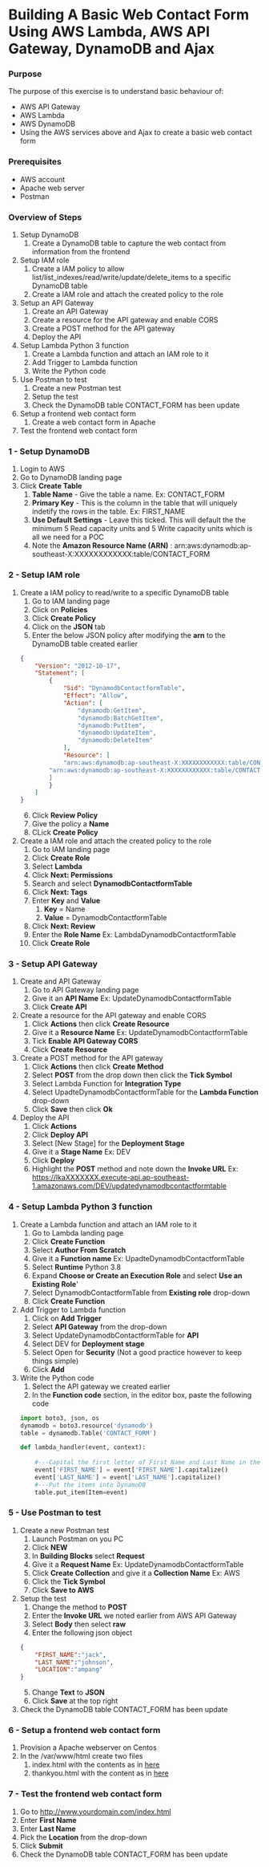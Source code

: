 # Building A Basic Web Contact Form Using AWS Lambda, AWS API Gateway, DynamoDB and Ajax

### Purpose

The purpose of this exercise is to understand basic behaviour of:
- AWS API Gateway
- AWS Lambda
- AWS DynamoDB
- Using the AWS services above and Ajax to create a basic web contact form

### Prerequisites

- AWS account
- Apache web server
- Postman

### Overview of Steps
1. Setup DynamoDB
    1. Create a DynamoDB table to capture the web contact from information from the frontend
2. Setup IAM role
    1. Create a IAM policy to allow list/list_indexes/read/write/update/delete_items to a specific DynamoDB table
    2. Create a IAM role and attach the created policy to the role 
3. Setup an API Gateway
    1. Create an API Gateway
    2. Create a resource for the API gateway and enable CORS
    3. Create a POST method for the API gateway
    4. Deploy the API
4. Setup Lambda Python 3 function
    1. Create a Lambda function and attach an IAM role to it
    2. Add Trigger to Lambda function 
	3. Write the Python code
5. Use Postman to test
    1. Create a new Postman test
	2. Setup the test
	3. Check the DynamoDB table CONTACT_FORM has been update
6. Setup a frontend web contact form
    1. Create a web contact form in Apache
7. Test the frontend web contact form

### 1 - Setup DynamoDB
1. Login to AWS
2. Go to DynamoDB landing page
3. Click **Create Table**
    1. **Table Name** - Give the table a name. Ex: CONTACT_FORM
    2. **Primary Key** - This is the column in the table that will uniquely indetify the rows in the table. Ex: FIRST_NAME
    3. **Use Default Settings** - Leave this ticked. This will default the the minimum 5 Read capacity units and 5 Write capacity units which is all we need for a POC
    4. Note the **Amazon Resource Name (ARN)** : arn:aws:dynamodb:ap-southeast-X:XXXXXXXXXXXX:table/CONTACT_FORM

### 2 - Setup IAM role
1. Create a IAM policy to read/write to a specific DynamoDB table
    1. Go to IAM landing page
    2. Click on **Policies**
    3. Click **Create Policy**
    4. Click on the **JSON** tab
    5. Enter the below JSON policy after modifying the **arn** to the DynamoDB table created earlier
    ```json
    {
        "Version": "2012-10-17",
        "Statement": [
            {
                "Sid": "DynamodbContactformTable",
                "Effect": "Allow",
                "Action": [
                    "dynamodb:GetItem",
                    "dynamodb:BatchGetItem",
                    "dynamodb:PutItem",
                    "dynamodb:UpdateItem",
                    "dynamodb:DeleteItem"
                ],
                "Resource": [
                "arn:aws:dynamodb:ap-southeast-X:XXXXXXXXXXXX:table/CONTACT_FORM",
    	    "arn:aws:dynamodb:ap-southeast-X:XXXXXXXXXXXX:table/CONTACT_FORM/index/*"
    	    ]
            }
        ]
    }
    ```
    6. Click **Review Policy**
    7. Give the policy a **Name**
    8. CLick **Create Policy**
2. Create a IAM role and attach the created policy to the role
    1. Go to IAM landing page
    2. Click **Create Role**
    3. Select **Lambda**
    4. Click **Next: Permissions**
    5. Search and select **DynamodbContactformTable**
    6. Click **Next: Tags**
    7. Enter **Key** and **Value**
        1. **Key** = Name
        2. **Value** = DynamodbContactformTable
    8. Click **Next: Review**
    9. Enter the **Role Name** Ex: LambdaDynamodbContactformTable
    10. Click **Create Role**

### 3 - Setup API Gateway
1. Create and API Gateway 
    1. Go to API Gateway landing page
    2. Give it an **API Name** Ex: UpdateDynamodbContactformTable
    3. Click **Create API**
2. Create a resource for the API gateway and enable CORS
    1. Click **Actions** then click **Create Resource**
    2. Give it a **Resource Name** Ex: UpdateDynamodbContactformTable
    3. Tick **Enable API Gateway CORS**
    4. Click **Create Resource**
3.  Create a POST method for the API gateway
    1. Click **Actions** then click **Create Method**
    2. Select **POST** from the drop down then click the **Tick Symbol**
    3. Select Lambda Function for **Integration Type**
    4. Select UpadteDynamodbContactformTable for the **Lambda Function** drop-down
    5. Click **Save** then click **Ok**
4. Deploy the API
    1. Click **Actions**
    2. Click **Deploy API**
    3. Select [New Stage] for the **Deployment Stage**
    4. Give it a **Stage Name** Ex: DEV
    5. Click **Deploy**
    6. Highlight the **POST** method and note down the **Invoke URL** Ex: https://lkaXXXXXXX.execute-api.ap-southeast-1.amazonaws.com/DEV/updatedynamodbcontactformtable

### 4 - Setup Lambda Python 3 function
1. Create a Lambda function and attach an IAM role to it
    1. Go to Lambda landing page
    2. Click **Create Function**
    3. Select **Author From Scratch**
    4. Give it a **Function name** Ex: UpadteDynamodbContactformTable
    5. Select **Runtime** Python 3.8
    6. Expand **Choose or Create an Execution Role** and select **Use an Existing Role**'
    7. Select DynamodbContactformTable from **Existing role** drop-down
    8. Click **Create Function**
 2. Add Trigger to Lambda function
     1. Click on **Add Trigger**
     2. Select **API Gateway** from the drop-down
     3. Select UpdateDynamodbContactformTable for **API**
     4. Select DEV for **Deployment stage**
     5. Select Open for **Security** (Not a good practice however to keep things simple)
     6. Click **Add**
 3. Write the Python code
     1. Select the API gateway we created earlier
     2. In the **Function code** section, in the editor box, paste the following code
    ```python
    import boto3, json, os
    dynamodb = boto3.resource('dynamodb')
    table = dynamodb.Table('CONTACT_FORM')
    
    def lambda_handler(event, context):
        
        #---Capital the first letter of First Name and Last Name in the JSON object
        event['FIRST_NAME'] = event['FIRST_NAME'].capitalize()
        event['LAST_NAME'] = event['LAST_NAME'].capitalize()
        #---Put the items into DynamoDB
        table.put_item(Item=event)
    ```
 
### 5 - Use Postman to test
1. Create a new Postman test
    1. Launch Postman on you PC
    2. Click **NEW**
    3. In **Building Blocks** select **Request**
    4. Give it a **Request Name** Ex: UpdateDynamodbContactformTable 
    5. Click **Create Collection** and give it a **Collection Name** Ex: AWS
    6. Click the **Tick Symbol**
    7. Click **Save to AWS**
2. Setup the test
    1. Change the method to **POST**
    2. Enter the **Invoke URL** we noted earlier from AWS API Gateway
    3. Select **Body** then select **raw**
    4. Enter the following json object
    ```json
    {
        "FIRST_NAME":"jack",
        "LAST_NAME":"johnson",
        "LOCATION":"ampang"
    }
    ```
    5. Change **Text** to **JSON**
    6. Click **Save** at the top right
3. Check the DynamoDB table CONTACT_FORM has been update

### 6 - Setup a frontend web contact form
1. Provision a Apache webserver on Centos
2. In the /var/www/html create two files
    1. index.html with the contents as in [here](https://github.com/hadriane/aws_apigateway_lambda_dynamodb_contactform/edit/master/index.html)
    2. thankyou.html with the content as in [here](https://github.com/hadriane/aws_apigateway_lambda_dynamodb_contactform/blob/master/thankyou.html)

### 7 - Test the frontend web contact form
1. Go to http://www.yourdomain.com/index.html
2. Enter **First Name**
3. Enter **Last Name**
4. Pick the **Location** from the drop-down
5. Click **Submit**
6. Check the DynamoDB table CONTACT_FORM has been update 
